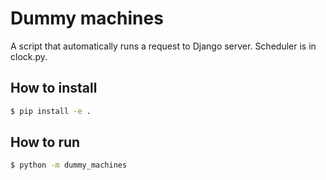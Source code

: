 # Dummy machines

A script that automatically runs a request to Django server. Scheduler is in clock.py.

## How to install

```bash
$ pip install -e .
```

## How to run

```bash
$ python -m dummy_machines
```